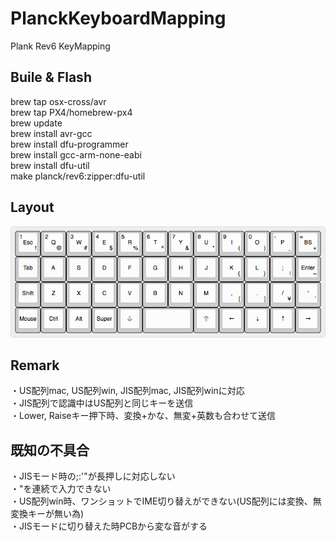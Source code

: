 # PlanckKeyboardMapping
Plank Rev6 KeyMapping

## Buile & Flash  
brew tap osx-cross/avr  
brew tap PX4/homebrew-px4  
brew update  
brew install avr-gcc  
brew install dfu-programmer  
brew install gcc-arm-none-eabi  
brew install dfu-util  
make planck/rev6:zipper:dfu-util  
  
## Layout
![result](https://github.com/zipperr/PlanckKeyboardMapping/blob/master/keyboard-layout.png) 
 
## Remark
・US配列mac, US配列win, JIS配列mac, JIS配列winに対応  
・JIS配列で認識中はUS配列と同じキーを送信  
・Lower, Raiseキー押下時、変換+かな、無変+英数も合わせて送信 
 
## 既知の不具合
・JISモード時の;:'"が長押しに対応しない  
・"を連続で入力できない  
・US配列win時、ワンショットでIME切り替えができない(US配列には変換、無変換キーが無い為)  
・JISモードに切り替えた時PCBから変な音がする
